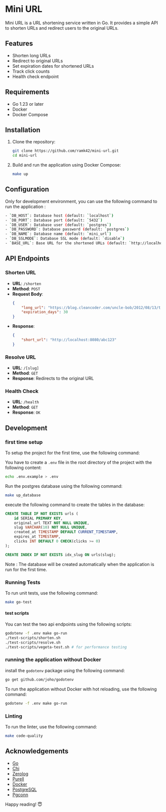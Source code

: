 # Mini URL

Mini URL is a URL shortening service written in Go. It provides a simple API to shorten URLs and redirect users to the original URLs.

## Features

- Shorten long URLs
- Redirect to original URLs
- Set expiration dates for shortened URLs
- Track click counts
- Health check endpoint

## Requirements

- Go 1.23 or later
- Docker
- Docker Compose

## Installation

1. Clone the repository:
    ```sh
    git clone https://github.com/ramk42/mini-url.git
    cd mini-url
    ```

2. Build and run the application using Docker Compose:
    ```sh
    make up
    ```

## Configuration
Only for development environment, you can use the following command to run the application :

```sh
- `DB_HOST`: Database host (default: `localhost`)
- `DB_PORT`: Database port (default: `5432`)
- `DB_USER`: Database user (default: `postgres`)
- `DB_PASSWORD`: Database password (default: `postgres`)
- `DB_NAME`: Database name (default: `mini_url`)
- `DB_SSLMODE`: Database SSL mode (default: `disable`) 
- `BASE_URL`: Base URL for the shortened URLs (default: `http://localhost:8080`)
```

## API Endpoints

### Shorten URL

- **URL**: `/shorten`
- **Method**: `POST`
- **Request Body**:
    ```json
    {
        "long_url": "https://blog.cleancoder.com/uncle-bob/2012/08/13/the-clean-architecture.html",
        "expiration_days": 30
    }
    ```
- **Response**:
    ```json
    {
        "short_url": "http://localhost:8080/abc123"
    }
    ```

### Resolve URL

- **URL**: `/[slug]`
- **Method**: `GET`
- **Response**: Redirects to the original URL

### Health Check

- **URL**: `/health`
- **Method**: `GET`
- **Response**: `OK`

## Development

### first time setup

To setup the project for the first time, use the following command:

You have to create a `.env` file in the root directory of the project with the following content:

```sh
echo .env.example > .env
```

Run the postgres database using the following command:

```sh
make up_database
```

execute the following command to create the tables in the database:

```sql
CREATE TABLE IF NOT EXISTS urls (
    id SERIAL PRIMARY KEY,
    original_url TEXT NOT NULL UNIQUE,
    slug VARCHAR(10) NOT NULL UNIQUE,
    created_at TIMESTAMP DEFAULT CURRENT_TIMESTAMP,
    expires_at TIMESTAMP,
    clicks INT DEFAULT 0 CHECK(clicks >= 0)
);

CREATE INDEX IF NOT EXISTS idx_slug ON urls(slug);
```
Note : The database will be created automatically when the application is run for the first time.

### Running Tests

To run unit tests, use the following command:
```sh
make go-test
```
#### test scripts
You can test the two api endpoints using the following scripts:

```sh
godotenv -f .env make go-run
./test-scripts/shorten.sh
./test-scripts/resolve.sh
./test-scripts/vegeta-test.sh # for performance testing
```
### running the application without Docker
install the `godotenv` package using the following command:

```sh
go get github.com/joho/godotenv
```

To run the application without Docker with hot reloading, use the following command:

```sh
godotenv -f .env make go-run
```

### Linting

To run the linter, use the following command:
```sh
make code-quality
```

## Acknowledgements

- [Go](https://golang.org/)
- [Chi](https://github.com/go-chi/chi)
- [Zerolog](https://github.com/x/zerolog)
- [Purell](https://github.com/PuerkitoBio/purell)
- [Docker](https://www.docker.com/)
- [PostgreSQL](https://www.postgresql.org/)
- [Pgconn](github.com/jackc/pgx/v5/pgconn)


Happy reading! 😇
